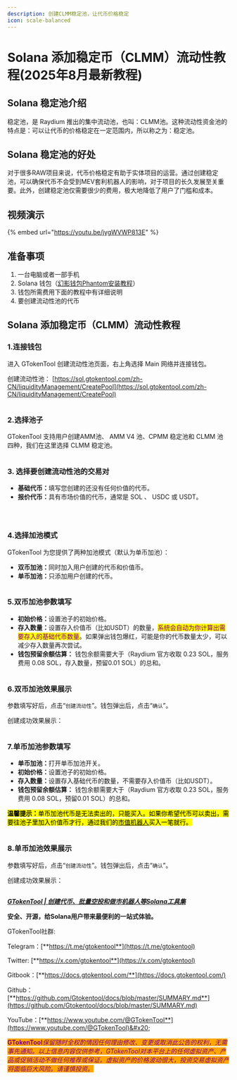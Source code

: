```yaml
---
description: 创建CLMM稳定池，让代币价格稳定
icon: scale-balanced
---
```


# Solana 添加稳定币（CLMM）流动性教程(2025年8月最新教程)

## Solana 稳定池介绍 <a href="#solana-jie-shao" id="solana-jie-shao"></a>

稳定池，是 Raydium 推出的集中流动池，也叫：CLMM池。这种流动性资金池的特点是：可以让代币的价格稳定在一定范围内，所以称之为：稳定池。

## Solana 稳定池的好处

对于很多RAW项目来说，代币价格稳定有助于实体项目的运营。通过创建稳定池，可以确保代币不会受到MEV套利机器人的影响，对于项目的长久发展至关重要。此外，创建稳定池仅需要很少的费用，极大地降低了用户了门槛和成本。

## 视频演示

{% embed url="https://youtu.be/jygWVWP813E" %}

## 准备事项 <a href="#zhun-bei-shi-xiang" id="zhun-bei-shi-xiang"></a>

1. 一台电脑或者一部手机
2. Solana 钱包（[幻影钱包Phantom安装教程](https://docs.gtokentool.com/solana/auxiliary-tutorial/phantom-wallet-installation)）
3. 钱包所需费用下面的教程中有详细说明
4. 要创建流动性池的代币

## Solana 添加稳定币（CLMM）流动性教程

### 1.连接钱包

进入 GTokenTool 创建流动性池页面，右上角选择 Main 网络并连接钱包。

创建流动性池： [https://sol.gtokentool.com/zh-CN/liquidityManagement/CreatePool](https://sol.gtokentool.com/zh-CN/liquidityManagement/CreatePool)

<figure><img src="../../.gitbook/assets/Snipaste_2025-08-19_18-06-24.png" alt=""><figcaption></figcaption></figure>

### 2.选择池子 <a href="#id-2-xuan-ze-clmm-chi-zi" id="id-2-xuan-ze-clmm-chi-zi"></a>

GTokenTool 支持用户创建AMM池、 AMM V4 池、CPMM 稳定池和 CLMM 池四种，我们在这里选择 CLMM 稳定池。

<figure><img src="../../.gitbook/assets/Snipaste_2025-08-19_18-07-15.png" alt=""><figcaption></figcaption></figure>

### 3. 选择要创建流动性池的交易对 <a href="#id-2.-xuan-ze-yao-chuang-jian-liu-dong-xing-chi-de-jiao-yi-dui" id="id-2.-xuan-ze-yao-chuang-jian-liu-dong-xing-chi-de-jiao-yi-dui"></a>

* **基础代币：**&#x586B;写您创建的还没有任何价值的代币。
* **报价代币：**&#x5177;有市场价值的代币，通常是 SOL 、 USDC 或 USDT。

<figure><img src="../../.gitbook/assets/Snipaste_2025-08-19_18-10-16.png" alt=""><figcaption></figcaption></figure>

<figure><img src="../../.gitbook/assets/Snipaste_2025-08-19_18-10-26.png" alt=""><figcaption></figcaption></figure>

<figure><img src="../../.gitbook/assets/Snipaste_2025-08-19_18-10-35 (1).png" alt=""><figcaption></figcaption></figure>

### 4.选择加池模式 <a href="#id-2.-xuan-ze-yao-chuang-jian-liu-dong-xing-chi-de-jiao-yi-dui" id="id-2.-xuan-ze-yao-chuang-jian-liu-dong-xing-chi-de-jiao-yi-dui"></a>

GTokenTool 为您提供了两种加池模式（默认为单币加池）：

* **双币加池：**&#x540C;时加入用户创建的代币和价值币。
* **单币加池：**&#x53EA;添加用户创建的代币。

<figure><img src="../../.gitbook/assets/Snipaste_2025-08-19_18-12-40.png" alt=""><figcaption></figcaption></figure>

### 5.双币加池参数填写

* **初始价格：**&#x8BBE;置池子的初始价格。
* **存入数量：**&#x8BBE;置存入价值币（比如USDT）的数量，<mark style="color:purple;">系统会自动为你计算出需要存入的基础代币数量</mark>。如果弹出钱包爆红，可能是你的代币数量太少，可以减少存入数量再次尝试。
* **钱包预留余额估算：** 钱包余额需要大于（Raydium 官方收取 0.23 SOL，服务费用 0.08 SOL，存入数量，预留0.01 SOL）的总和。

<figure><img src="../../.gitbook/assets/Snipaste_2025-08-19_18-15-10.png" alt=""><figcaption></figcaption></figure>

### 6.双币加池效果展示

参数填写好后，点击“`创建流动性`”。钱包弹出后，点击“`确认`”。

创建成功效果展示：

<figure><img src="../../.gitbook/assets/Snipaste_2025-08-19_18-25-47.png" alt=""><figcaption></figcaption></figure>

### 7.单币加池参数填写

* **单币加池：**&#x6253;开单币加池开关。
* **初始价格：**&#x8BBE;置池子的初始价格。
* **存入数量：**&#x8BBE;置存入基础代币的数量，不需要存入价值币（比如USDT）。
* **钱包预留余额估算：** 钱包余额需要大于（Raydium 官方收取 0.23 SOL，服务费用 0.08 SOL，预留0.01 SOL）的总和。

<mark style="background-color:$warning;">**温馨提示：**</mark><mark style="background-color:$warning;">单币加池代币是无法卖出的，只能买入。如果你希望代币可以卖出，需要往池子里加入价值币才行，通过我们的</mark>[<mark style="background-color:$warning;">市值机器人</mark>](https://sol.gtokentool.com/zh-CN/market/jupMarket)<mark style="background-color:$warning;">买入一笔就行。</mark>

<figure><img src="../../.gitbook/assets/Snipaste_2025-08-19_18-21-07.png" alt=""><figcaption></figcaption></figure>

### 8.单币加池效果展示

参数填写好后，点击“`创建流动性`”。钱包弹出后，点击“`确认`”。

创建成功效果展示：

<figure><img src="../../.gitbook/assets/Snipaste_2025-08-19_18-24-30.png" alt=""><figcaption></figcaption></figure>

[_**GTokenTool | 创建代币、批量空投和做市机器人等Solana工具集**_](https://sol.gtokentool.com/)

**安全、开源，给Solana用户带来最便利的一站式体验。**



GTokenTool社群:

Telegram：[**https://t.me/gtokentool**](https://t.me/gtokentool)

Twitter: [**https://x.com/gtokentool**](https://x.com/gtokentool)

Gitbook：[**https://docs.gtokentool.com/**](https://docs.gtokentool.com/)

Github：[**https://github.com/Gtokentool/docs/blob/master/SUMMARY.md**](https://github.com/Gtokentool/docs/blob/master/SUMMARY.md)

YouTube：[**https://www.youtube.com/@GTokenTool**](https://www.youtube.com/@GTokenTool)&#x20;



<mark style="color:purple;background-color:orange;">**GTokenTool**</mark>_<mark style="color:purple;background-color:orange;">保留随时全权酌情因任何理由修改、变更或取消此公告的权利，无需事先通知。以上信息内容仅供参考，GTokenTool对本平台上的任何虚拟资产、产品或促销活动不做任何推荐或保证。虚拟资产的价格波动很大，投资交易虚拟资产将面临巨大风险。请谨慎投资。</mark>_
